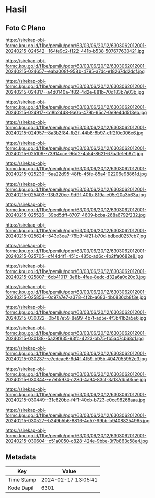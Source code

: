 # Hasil

## Foto C Plano

https://sirekap-obj-formc.kpu.go.id/f1be/pemilu/pdpr/63/03/06/20/12/6303062012001-20240215-024542--164fe9c2-f122-441b-b538-507677630421.jpg

https://sirekap-obj-formc.kpu.go.id/f1be/pemilu/pdpr/63/03/06/20/12/6303062012001-20240215-024657--eaba008f-958b-4795-a7dc-e18267dd2dcf.jpg

https://sirekap-obj-formc.kpu.go.id/f1be/pemilu/pdpr/63/03/06/20/12/6303062012001-20240215-024817--a4d0140a-1f82-4d2e-881b-70d183b7e03b.jpg

https://sirekap-obj-formc.kpu.go.id/f1be/pemilu/pdpr/63/03/06/20/12/6303062012001-20240215-024917--b18b2448-9a0b-479b-95c7-0e9e4dd513eb.jpg

https://sirekap-obj-formc.kpu.go.id/f1be/pemilu/pdpr/63/03/06/20/12/6303062012001-20240215-024957--8a3b2f84-fb2f-44b8-8b97-e1f2f0c006e6.jpg

https://sirekap-obj-formc.kpu.go.id/f1be/pemilu/pdpr/63/03/06/20/12/6303062012001-20240215-025109--73914cce-96d2-4a54-8621-67ba1e1eb871.jpg

https://sirekap-obj-formc.kpu.go.id/f1be/pemilu/pdpr/63/03/06/20/12/6303062012001-20240215-025230--5aa22d95-48fb-45fe-85a4-02206e98861d.jpg

https://sirekap-obj-formc.kpu.go.id/f1be/pemilu/pdpr/63/03/06/20/12/6303062012001-20240215-025403--13b320ce-9d9f-40fb-819a-e05e20a3b63a.jpg

https://sirekap-obj-formc.kpu.go.id/f1be/pemilu/pdpr/63/03/06/20/12/6303062012001-20240215-025526--39bd5dff-8707-4609-bcba-268a6792f232.jpg

https://sirekap-obj-formc.kpu.go.id/f1be/pemilu/pdpr/63/03/06/20/12/6303062012001-20240215-025624--543e3ea7-76b9-4f21-b70d-bdbed0257cb7.jpg

https://sirekap-obj-formc.kpu.go.id/f1be/pemilu/pdpr/63/03/06/20/12/6303062012001-20240215-025705--cf44d4f1-451c-485c-ad6c-4b2ffa0682e8.jpg

https://sirekap-obj-formc.kpu.go.id/f1be/pemilu/pdpr/63/03/06/20/12/6303062012001-20240215-025807--6cb41017-3e8b-4fee-8edc-d32a6a0c20c3.jpg

https://sirekap-obj-formc.kpu.go.id/f1be/pemilu/pdpr/63/03/06/20/12/6303062012001-20240215-025856--0c97a7e7-a378-4f2b-a683-4b0836cb8f3e.jpg

https://sirekap-obj-formc.kpu.go.id/f1be/pemilu/pdpr/63/03/06/20/12/6303062012001-20240215-030022--0b487e59-8e99-4b7f-ad5e-4f3b41b2a5e6.jpg

https://sirekap-obj-formc.kpu.go.id/f1be/pemilu/pdpr/63/03/06/20/12/6303062012001-20240215-030138--5a29f835-93fc-4223-bb75-fb5a47cb68c1.jpg

https://sirekap-obj-formc.kpu.go.id/f1be/pemilu/pdpr/63/03/06/20/12/6303062012001-20240215-030237--e7edcae6-6d4f-4f59-b95b-4047055952e3.jpg

https://sirekap-obj-formc.kpu.go.id/f1be/pemilu/pdpr/63/03/06/20/12/6303062012001-20240215-030344--e7eb5974-c28d-4a94-83cf-3a137db5055e.jpg

https://sirekap-obj-formc.kpu.go.id/f1be/pemilu/pdpr/63/03/06/20/12/6303062012001-20240215-030449--31c820be-f4f1-40cb-b723-e0ce98268aaa.jpg

https://sirekap-obj-formc.kpu.go.id/f1be/pemilu/pdpr/63/03/06/20/12/6303062012001-20240215-030527--b249b5b6-8816-4d57-99bb-b94088254965.jpg

https://sirekap-obj-formc.kpu.go.id/f1be/pemilu/pdpr/63/03/06/20/12/6303062012001-20240215-030604--c51a0050-c828-424e-9bbe-3f7b863c58e4.jpg


## Metadata

| Key        | Value               |
| ---------- | ------------------- |
| Time Stamp | 2024-02-17 13:05:41 |
| Kode Dapil | 6301                |



